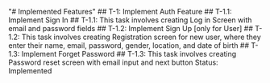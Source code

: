 "# Implemented Features" 
# #   T - 1 :   I m p l e m e n t   A u t h   F e a t u r e  
 # #   T - 1 . 1 :   I m p l e m e n t   S i g n   I n  
 # #   T - 1 . 1 :   T h i s   t a s k   i n v o l v e s   c r e a t i n g   L o g   i n   S c r e e n   w i t h   e m a i l   a n d   p a s s w o r d   f i e l d s  
 # #   T - 1 . 2 :   I m p l e m e n t   S i g n   U p   [ o n l y   f o r   U s e r ]  
 # #   T - 1 . 2 :   T h i s   t a s k   i n v o l v e s   c r e a t i n g   R e g i s t r a t i o n   s c r e e n   f o r   n e w   u s e r ,   w h e r e   t h e y   e n t e r   t h e i r   n a m e ,   e m a i l ,   p a s s w o r d ,   g e n d e r ,   l o c a t i o n ,   a n d   d a t e   o f   b i r t h  
 # #   T - 1 . 3 :   I m p l e m e n t   F o r g e t   P a s s w o r d  
 # #   T - 1 . 3 :   T h i s   t a s k   i n v o l v e s   c r e a t i n g   P a s s w o r d   r e s e t   s c r e e n   w i t h   e m a i l   i n p u t   a n d   n e x t   b u t t o n  
 * * S t a t u s :   I m p l e m e n t e d * *  
  
 